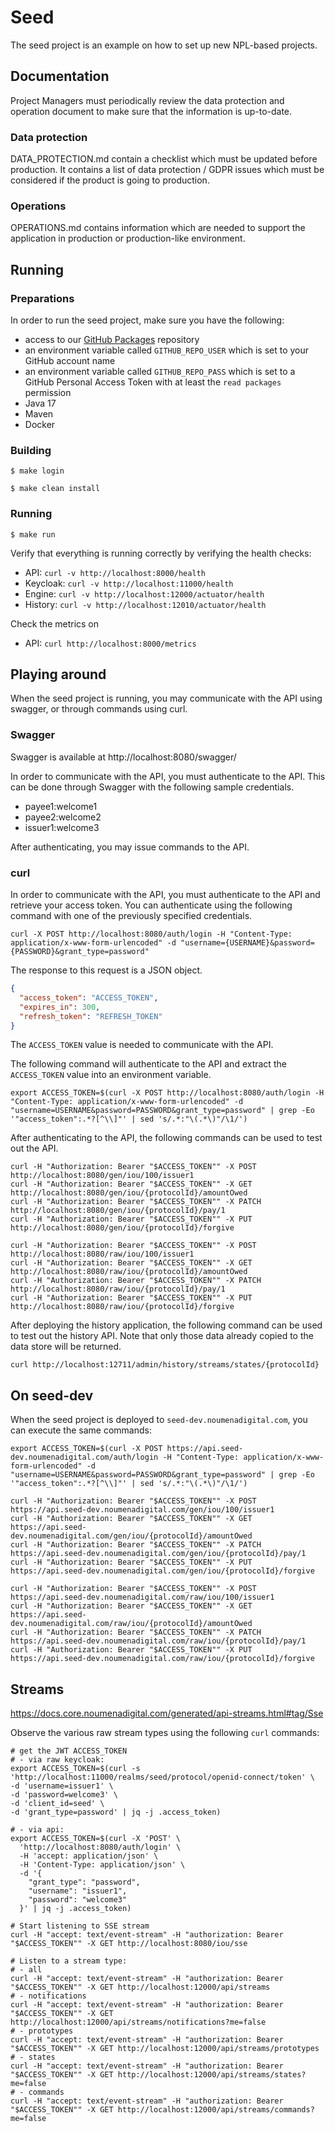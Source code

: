 # Seed

The seed project is an example on how to set up new NPL-based projects.

## Documentation

Project Managers must periodically review the data protection and operation document to make sure that the information
is up-to-date.

### Data protection

DATA_PROTECTION.md contain a checklist which must be updated before production. It contains a list of data protection /
GDPR issues which must be considered if the product is going to production.

### Operations

OPERATIONS.md contains information which are needed to support the application in production or production-like
environment.

## Running

### Preparations

In order to run the seed project, make sure you have the following:

* access to our [GitHub Packages](https://github.com/noumenadigital/packages) repository
* an environment variable called `GITHUB_REPO_USER` which is set to your GitHub account name
* an environment variable called `GITHUB_REPO_PASS` which is set to a GitHub Personal Access Token with at least
  the `read packages` permission
* Java 17
* Maven
* Docker

### Building

```shell
$ make login  
```

```shell
$ make clean install  
```

### Running

```shell
$ make run
```

Verify that everything is running correctly by verifying the health checks:

* API: `curl -v http://localhost:8000/health`
* Keycloak: `curl -v http://localhost:11000/health`
* Engine: `curl -v http://localhost:12000/actuator/health`
* History: `curl -v http://localhost:12010/actuator/health`

Check the metrics on

* API: `curl http://localhost:8000/metrics`

## Playing around

When the seed project is running, you may communicate with the API using swagger, or through commands using curl.

### Swagger

Swagger is available at http://localhost:8080/swagger/

In order to communicate with the API, you must authenticate to the API. This can be done through Swagger with the
following sample credentials.

* payee1:welcome1
* payee2:welcome2
* issuer1:welcome3

After authenticating, you may issue commands to the API.

### curl

In order to communicate with the API, you must authenticate to the API and retrieve your access token. You can
authenticate using the following command with one of the previously specified credentials.

`curl -X POST http://localhost:8080/auth/login -H "Content-Type: application/x-www-form-urlencoded" -d "username={USERNAME}&password={PASSWORD}&grant_type=password"`

The response to this request is a JSON object.

```json
{
  "access_token": "ACCESS_TOKEN",
  "expires_in": 300,
  "refresh_token": "REFRESH_TOKEN"
}
```

The `ACCESS_TOKEN` value is needed to communicate with the API.

The following command will authenticate to the API and extract the `ACCESS_TOKEN` value into an environment variable.

```shell
export ACCESS_TOKEN=$(curl -X POST http://localhost:8080/auth/login -H "Content-Type: application/x-www-form-urlencoded" -d "username=USERNAME&password=PASSWORD&grant_type=password" | grep -Eo '"access_token":.*?[^\\]"' | sed 's/.*:"\(.*\)"/\1/')
```

After authenticating to the API, the following commands can be used to test out the API.

```shell
curl -H "Authorization: Bearer "$ACCESS_TOKEN"" -X POST  http://localhost:8080/gen/iou/100/issuer1
curl -H "Authorization: Bearer "$ACCESS_TOKEN"" -X GET   http://localhost:8080/gen/iou/{protocolId}/amountOwed
curl -H "Authorization: Bearer "$ACCESS_TOKEN"" -X PATCH http://localhost:8080/gen/iou/{protocolId}/pay/1
curl -H "Authorization: Bearer "$ACCESS_TOKEN"" -X PUT   http://localhost:8080/gen/iou/{protocolId}/forgive

curl -H "Authorization: Bearer "$ACCESS_TOKEN"" -X POST  http://localhost:8080/raw/iou/100/issuer1
curl -H "Authorization: Bearer "$ACCESS_TOKEN"" -X GET   http://localhost:8080/raw/iou/{protocolId}/amountOwed
curl -H "Authorization: Bearer "$ACCESS_TOKEN"" -X PATCH http://localhost:8080/raw/iou/{protocolId}/pay/1
curl -H "Authorization: Bearer "$ACCESS_TOKEN"" -X PUT   http://localhost:8080/raw/iou/{protocolId}/forgive
```

After deploying the history application, the following command can be used to test out the history API. Note that only
those data already copied to the data store will be returned.

```shell
curl http://localhost:12711/admin/history/streams/states/{protocolId}
```

## On seed-dev

When the seed project is deployed to `seed-dev.noumenadigital.com`, you can execute the same commands:

```shell
export ACCESS_TOKEN=$(curl -X POST https://api.seed-dev.noumenadigital.com/auth/login -H "Content-Type: application/x-www-form-urlencoded" -d "username=USERNAME&password=PASSWORD&grant_type=password" | grep -Eo '"access_token":.*?[^\\]"' | sed 's/.*:"\(.*\)"/\1/')
```

```shell
curl -H "Authorization: Bearer "$ACCESS_TOKEN"" -X POST  https://api.seed-dev.noumenadigital.com/gen/iou/100/issuer1
curl -H "Authorization: Bearer "$ACCESS_TOKEN"" -X GET   https://api.seed-dev.noumenadigital.com/gen/iou/{protocolId}/amountOwed
curl -H "Authorization: Bearer "$ACCESS_TOKEN"" -X PATCH https://api.seed-dev.noumenadigital.com/gen/iou/{protocolId}/pay/1
curl -H "Authorization: Bearer "$ACCESS_TOKEN"" -X PUT   https://api.seed-dev.noumenadigital.com/gen/iou/{protocolId}/forgive
                                                  
curl -H "Authorization: Bearer "$ACCESS_TOKEN"" -X POST  https://api.seed-dev.noumenadigital.com/raw/iou/100/issuer1
curl -H "Authorization: Bearer "$ACCESS_TOKEN"" -X GET   https://api.seed-dev.noumenadigital.com/raw/iou/{protocolId}/amountOwed
curl -H "Authorization: Bearer "$ACCESS_TOKEN"" -X PATCH https://api.seed-dev.noumenadigital.com/raw/iou/{protocolId}/pay/1
curl -H "Authorization: Bearer "$ACCESS_TOKEN"" -X PUT   https://api.seed-dev.noumenadigital.com/raw/iou/{protocolId}/forgive
```

## Streams
https://docs.core.noumenadigital.com/generated/api-streams.html#tag/Sse

Observe the various raw stream types using the following `curl` commands:
```shell
# get the JWT ACCESS_TOKEN
# - via raw keycloak:
export ACCESS_TOKEN=$(curl -s 'http://localhost:11000/realms/seed/protocol/openid-connect/token' \
-d 'username=issuer1' \
-d 'password=welcome3' \
-d 'client_id=seed' \
-d 'grant_type=password' | jq -j .access_token)

# - via api:
export ACCESS_TOKEN=$(curl -X 'POST' \
  'http://localhost:8080/auth/login' \
  -H 'accept: application/json' \
  -H 'Content-Type: application/json' \
  -d '{
    "grant_type": "password",
    "username": "issuer1",
    "password": "welcome3"
  }' | jq -j .access_token)

# Start listening to SSE stream
curl -H "accept: text/event-stream" -H "authorization: Bearer "$ACCESS_TOKEN"" -X GET http://localhost:8080/iou/sse

# Listen to a stream type:
# - all
curl -H "accept: text/event-stream" -H "authorization: Bearer "$ACCESS_TOKEN"" -X GET http://localhost:12000/api/streams
# - notifications
curl -H "accept: text/event-stream" -H "authorization: Bearer "$ACCESS_TOKEN"" -X GET http://localhost:12000/api/streams/notifications?me=false
# - prototypes
curl -H "accept: text/event-stream" -H "authorization: Bearer "$ACCESS_TOKEN"" -X GET http://localhost:12000/api/streams/prototypes
# - states
curl -H "accept: text/event-stream" -H "authorization: Bearer "$ACCESS_TOKEN"" -X GET http://localhost:12000/api/streams/states?me=false
# - commands
curl -H "accept: text/event-stream" -H "authorization: Bearer "$ACCESS_TOKEN"" -X GET http://localhost:12000/api/streams/commands?me=false
```
